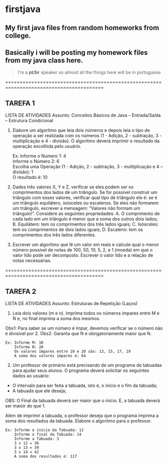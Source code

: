 # firstjava
## My first java files from random homeworks from college.

## Basically i will be posting my homework files from my java class here.

> I'm a **pt/br** speaker so almost all the things here will be in portuguese

========================================================================================

## TAREFA 1

LISTA DE ATIVIDADES
Assunto: Conceitos Básicos de Java – Entrada/Saída – Estrutura Condicional

1) Elabore um algoritmo que leia dois números e depois leia o tipo de operação a ser realizada com os
números (1 - Adição, 2 - subtração, 3 - multiplicação e 4 - divisão). O algoritmo deverá imprimir o
resultado da operação escolhida pelo usuário.

    Ex: Informe o Numero 1: 4  
        Informe o Número 2: 6  
        Escolha uma Operação (1 - Adição, 2 - subtração, 3 - multiplicação e 4 – divisão): 1  
        O resultado é: 10  
        
        
2) Dados três valores X, Y e Z, verificar se eles podem ser os comprimentos dos lados de um triângulo.
Se for possível construir um triângulo com esses valores, verificar qual tipo de triãngulo ele é: se é
um triângulo equilátero, isósceles ou escalenos. Se eles não formarem um triângulo, escrever
a mensagem: “Valores não formam um triângulo!”.
Considere as seguintes propriedades:
  A. O comprimento de cada lado em um triângulo é menor que a soma dos outros dois lados;
  B. Equilátero: tem os comprimentos dos três lados iguais;
  C. Isósceles: tem os comprimentos de dois lados iguais;
  D. Escaleno: tem os comprimentos dos três lados diferentes.
  
  
3) Escrever um algoritmo que lê um valor em reais e calcule qual o menor número possível de notas de
100, 50, 10, 5, 2, e 1 (moeda) em que o valor lido pode ser decomposto. Escrever o valor lido e a
relação de notas necessárias. 


========================================================================================

## TAREFA 2

LISTA DE ATIVIDADES
Assunto: Estruturas de Repetição (Laços)

1) Leia dois valores (m e n). Imprima todos os números ímpares entre M e N e, no final imprima a soma
dos mesmos.

Obs1: Para saber se um número é ímpar, devemos verificar se o número não é divisível por 2.
Obs2: Garanta que N é obrigatoriamente maior que N.  

    Ex: Informe M: 10  
        Informe N: 20  
        Os valores ímpares entre 10 e 20 são: 13, 15, 17, 19  
        A soma dos valores ímpares é: 64  
 
 
2) Um professor de primário está precisando de um programa de tabuadas para ajudar seus alunos. O
programa deverá solicitar os seguintes dados ao usuário:
- O intervalo para ser feita a tabuada, isto é, o início e o fim da tabuada;
- A tabuada que ele deseja;

OBS: O Final da tabuada deverá ser maior que o início. E, a tabuada deverá ser maioir do que 1.

Além de imprimir a tabuada, o professor deseja que o programa imprima a soma dos resultados da
tabuada. Elabore o algoritmo para o professor.

    Ex: Informe o início da Tabuada: 12  
        Informe o final da Tabuada: 14  
        Informe a Tabuada: 3  
        3 x 12 = 36  
        3 x 13 = 39  
        3 x 14 = 42  
        A soma dos resultados é: 117  
